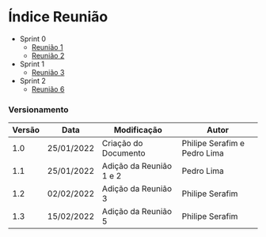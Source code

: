 # Índice Reunião

- Sprint 0
  - [Reunião 1](pages/ataReuniao/reuniao1.md)
  - [Reunião 2](pages/ataReuniao/reuniao2.md)
- Sprint 1
  - [Reunião 3](pages/ataReuniao/reuniao3.md)
  <!-- - [Reunião 4](pages/ataReuniao/reuniao4.md) -->
- Sprint 2
  <!-- - [Reunião 5](pages/ataReuniao/reuniao5.md) -->
  - [Reunião 6](pages/ataReuniao/reuniao5.md)
<!-- - Sprint 3
  - -->

### Versionamento

| Versão | Data       | Modificação             | Autor                        |
| ------ | ---------- | ----------------------- | ---------------------------- |
| 1.0    | 25/01/2022 | Criação do Documento    | Philipe Serafim e Pedro Lima |
| 1.1    | 25/01/2022 | Adição da Reunião 1 e 2 | Pedro Lima                   |
| 1.2    | 02/02/2022 | Adição da Reunião 3     | Philipe Serafim              |
| 1.3    | 15/02/2022 | Adição da Reunião 5     | Philipe Serafim              |
